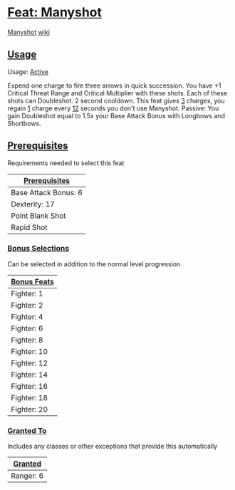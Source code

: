# [Feat: Manyshot](- "before")

[Manyshot](- "setFeatId(#TEXT)")
[wiki](https://ddowiki.com/page/Manyshot "view Manyshot on wiki")

## [Usage](- "Usage and description")

Usage: [Active](- "?=isActive()")

Expend one charge to fire three arrows in quick succession. You have +1 Critical Threat Range and Critical Multiplier
with these shots. Each of these shots can Doubleshot. 2 second cooldown. This feat
gives [3](- "?=javaSafeChargeInfo().getMaxCharges()") charges, you
regain [1](- "?=#qry=javaSafeChargeInfo().quantity.orElse(99)") charge
every [12](- "?=javaSafeChargeInfo().safeInterval()") seconds you don't use Manyshot. Passive: You gain Doubleshot equal
to 1.5x your Base Attack Bonus with Longbows and Shortbows.

## [Prerequisites](-)

Requirements needed to select this feat

| [ ][prereq] [Prerequisites][result] |
|-------------------------------------|
| Base Attack Bonus: 6                |
| Dexterity: 17                       |
| Point Blank Shot                    |
| Rapid Shot                          |

### [Bonus Selections](-)

Can be selected in addition to the normal level progression

| [ ][bonus] [Bonus Feats][result] |
|----------------------------------|
| Fighter: 1                       |
| Fighter: 2                       |
| Fighter: 4                       | 
| Fighter: 6                       |
| Fighter: 8                       |
| Fighter: 10                      |
| Fighter: 12                      |
| Fighter: 14                      |
| Fighter: 16                      |
| Fighter: 18                      |
| Fighter: 20                      |

### [Granted To](-)

Includes any classes or other exceptions that provide this automatically

| [ ][granted] [Granted][result] |
|--------------------------------|
| Ranger: 6                      |

[prereq]: - "c:verify-rows=#feat:verifyPrerequisites()"

[bonus]: - "c:verify-rows=#feat:verifyBonusSelections()"

[granted]: - "c:verify-rows=#feat:verifyGrantSelections()"

[result]: - "?=#feat"


